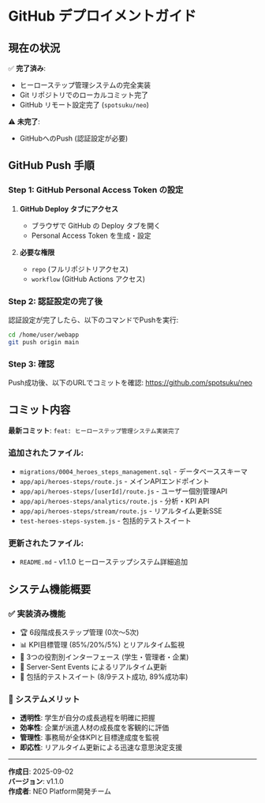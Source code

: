 # GitHub デプロイメントガイド

## 現在の状況

✅ **完了済み**:
- ヒーローステップ管理システムの完全実装
- Git リポジトリでのローカルコミット完了
- GitHub リモート設定完了 (`spotsuku/neo`)

⚠️ **未完了**:
- GitHubへのPush (認証設定が必要)

## GitHub Push 手順

### Step 1: GitHub Personal Access Token の設定

1. **GitHub Deploy タブにアクセス**
   - ブラウザで GitHub の Deploy タブを開く
   - Personal Access Token を生成・設定

2. **必要な権限**
   - `repo` (フルリポジトリアクセス)
   - `workflow` (GitHub Actions アクセス)

### Step 2: 認証設定の完了後

認証設定が完了したら、以下のコマンドでPushを実行:

```bash
cd /home/user/webapp
git push origin main
```

### Step 3: 確認

Push成功後、以下のURLでコミットを確認:
https://github.com/spotsuku/neo

## コミット内容

**最新コミット**: `feat: ヒーローステップ管理システム実装完了`

### 追加されたファイル:
- `migrations/0004_heroes_steps_management.sql` - データベーススキーマ
- `app/api/heroes-steps/route.js` - メインAPIエンドポイント
- `app/api/heroes-steps/[userId]/route.js` - ユーザー個別管理API
- `app/api/heroes-steps/analytics/route.js` - 分析・KPI API
- `app/api/heroes-steps/stream/route.js` - リアルタイム更新SSE
- `test-heroes-steps-system.js` - 包括的テストスイート

### 更新されたファイル:
- `README.md` - v1.1.0 ヒーローステップシステム詳細追加

## システム機能概要

### ✅ 実装済み機能
- 🏆 6段階成長ステップ管理 (0次〜5次)
- 📊 KPI目標管理 (85%/20%/5%) とリアルタイム監視
- 👥 3つの役割別インターフェース (学生・管理者・企業)
- 🔄 Server-Sent Events によるリアルタイム更新
- 🧪 包括的テストスイート (8/9テスト成功, 89%成功率)

### 🎯 システムメリット
- **透明性**: 学生が自分の成長過程を明確に把握
- **効率性**: 企業が派遣人材の成長度を客観的に評価
- **管理性**: 事務局が全体KPIと目標達成度を監視
- **即応性**: リアルタイム更新による迅速な意思決定支援

---

**作成日**: 2025-09-02  
**バージョン**: v1.1.0  
**作成者**: NEO Platform開発チーム